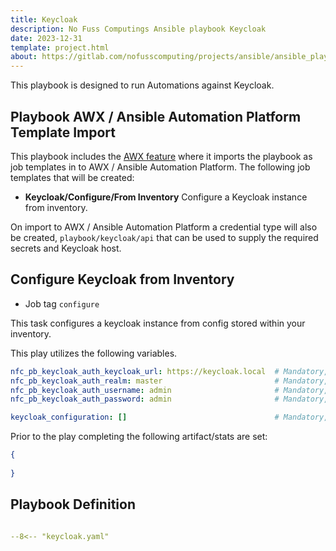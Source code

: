 ```yaml
---
title: Keycloak
description: No Fuss Computings Ansible playbook Keycloak
date: 2023-12-31
template: project.html
about: https://gitlab.com/nofusscomputing/projects/ansible/ansible_playbooks
---
```


This playbook is designed to run Automations against Keycloak.


## Playbook AWX / Ansible Automation Platform Template Import

This playbook includes the [AWX feature](awx.md) where it imports the playbook as job templates in to AWX / Ansible Automation Platform. The following job templates that will be created:

- **Keycloak/Configure/From Inventory** Configure a Keycloak instance from inventory.

On import to AWX / Ansible Automation Platform a credential type will also be created, `playbook/keycloak/api` that can be used to supply the required secrets and Keycloak host.


## Configure Keycloak from Inventory

- Job tag `configure`

This task configures a keycloak instance from config stored within your inventory.

This play utilizes the following variables.

``` yaml
nfc_pb_keycloak_auth_keycloak_url: https://keycloak.local  # Mandatory, string. Keycloak URL.
nfc_pb_keycloak_auth_realm: master                         # Mandatory, string. Keycloak Auth realm
nfc_pb_keycloak_auth_username: admin                       # Mandatory, string. Keycloak user name
nfc_pb_keycloak_auth_password: admin                       # Mandatory, string. Keycloak password

keycloak_configuration: []                                 # Mandatory, list. Keycloak configuration
```

Prior to the play completing the following artifact/stats are set:

``` json
{
  
}

```


## Playbook Definition

``` yaml title="keycloak.yaml" linenums="1"

--8<-- "keycloak.yaml"

```
